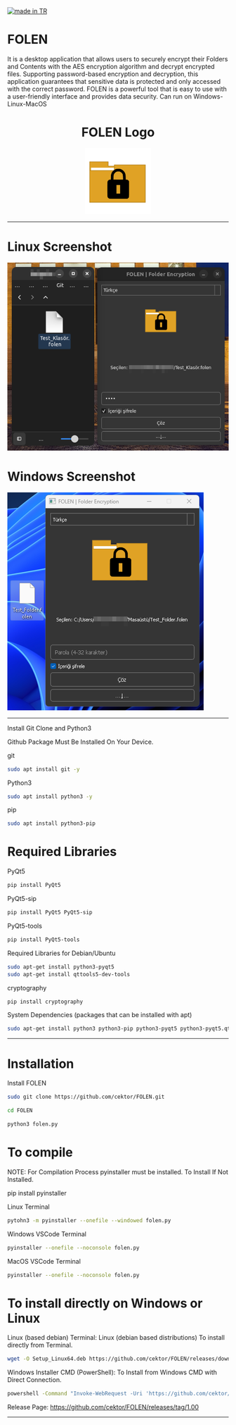 <a href="#">
    <img src="https://raw.githubusercontent.com/pedromxavier/flag-badges/main/badges/TR.svg" alt="made in TR">
</a>

# FOLEN  
It is a desktop application that allows users to securely encrypt their Folders and Contents with the AES encryption algorithm and decrypt encrypted files. Supporting password-based encryption and decryption, this application guarantees that sensitive data is protected and only accessed with the correct password. FOLEN is a powerful tool that is easy to use with a user-friendly interface and provides data security. Can run on Windows-Linux-MacOS

<h1 align="center">FOLEN Logo</h1>

<p align="center">
  <img src="folenlo.png" alt="FOLEN Logo" width="150" height="150">
</p>


----------------------

# Linux Screenshot
![Linux(pardus)](screenshot/folen_linux.png)  

# Windows Screenshot
![Windows(11)](screenshot/folen_windowsv1.png) 

--------------------
Install Git Clone and Python3

Github Package Must Be Installed On Your Device.

git
```bash
sudo apt install git -y
```

Python3
```bash
sudo apt install python3 -y 

```

pip
```bash
sudo apt install python3-pip

```

# Required Libraries

PyQt5
```bash
pip install PyQt5
```
PyQt5-sip
```bash
pip install PyQt5 PyQt5-sip
```

PyQt5-tools
```bash
pip install PyQt5-tools
```

Required Libraries for Debian/Ubuntu
```bash
sudo apt-get install python3-pyqt5
sudo apt-get install qttools5-dev-tools
```

cryptography
```bash
pip install cryptography

```

System Dependencies (packages that can be installed with apt)
```bash
sudo apt-get install python3 python3-pip python3-pyqt5 python3-pyqt5.qtwebkit python3-pyqt5.qtsvg

```

----------------------------------


# Installation
Install FOLEN

```bash
sudo git clone https://github.com/cektor/FOLEN.git
```
```bash
cd FOLEN
```

```bash
python3 folen.py

```

# To compile

NOTE: For Compilation Process pyinstaller must be installed. To Install If Not Installed.

pip install pyinstaller 

Linux Terminal 
```bash
pytohn3 -m pyinstaller --onefile --windowed folen.py
```

Windows VSCode Terminal 
```bash
pyinstaller --onefile --noconsole folen.py
```

MacOS VSCode Terminal 
```bash
pyinstaller --onefile --noconsole folen.py
```

# To install directly on Windows or Linux


Linux (based debian) Terminal: Linux (debian based distributions) To install directly from Terminal.
```bash
wget -O Setup_Linux64.deb https://github.com/cektor/FOLEN/releases/download/1.00/Setup_Linux64.deb && sudo apt install ./Setup_Linux64.deb && sudo apt-get install -f -y
```

Windows Installer CMD (PowerShell): To Install from Windows CMD with Direct Connection.
```bash
powershell -Command "Invoke-WebRequest -Uri 'https://github.com/cektor/FOLEN/releases/download/1.00/Setup_Win64.exe' -OutFile 'Setup_Win64.exe'" && start /wait Setup_Win64.exe
```

Release Page: https://github.com/cektor/FOLEN/releases/tag/1.00

----------------------------------
